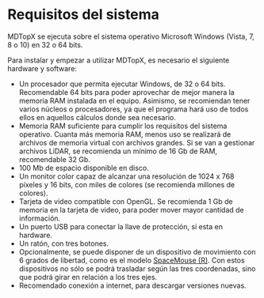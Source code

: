 # Requisitos del sistema

MDTopX se ejecuta sobre el sistema operativo Microsoft Windows \(Vista, 7, 8 o 10\) en 32 o 64 bits.

Para instalar y empezar a utilizar MDTopX, es necesario el siguiente hardware y software:

* Un procesador que permita ejecutar Windows, de 32 o 64 bits. Recomendable 64 bits para poder aprovechar de mejor manera la memoria RAM instalada en el equipo. Asimismo, se recomiendan tener varios núcleos o procesadores, ya que el programa hará uso de todos ellos en aquellos cálculos donde sea necesario.
* Memoria RAM suficiente para cumplir los requisitos del sistema operativo. Cuanta más memoria RAM, menos uso se realizará de archivos de memoria virtual con archivos grandes. Si se van a gestionar archivos LiDAR, se recomienda un mínimo de 16 Gb de RAM, recomendable 32 Gb.
* 100 Mb de espacio disponible en disco.
* Un monitor color capaz de alcanzar una resolución de 1024 x 768 píxeles y 16 bits, con miles de colores \(se recomienda millones de colores\).
* Tarjeta de video compatible con OpenGL. Se recomienda 1 Gb de memoria en la tarjeta de video, para poder mover mayor cantidad de información.
* Un puerto USB para conectar la llave de protección, si esta en hardware.
* Un ratón, con tres botones.
* Opcionalmente, se puede disponer de un dispositivo de movimiento con 6 grados de libertad, como es el modelo [SpaceMouse \(R\)](https://3dconnexion.com/es/spacemouse/). Con estos dispositivos no sólo se podrá trasladar según las tres coordenadas, sino que podrá girar en relación a los tres ejes.
* Recomendado conexión a internet, para descargar versiones nuevas.

